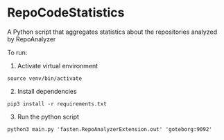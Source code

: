 # RepoCodeStatistics
A Python script that aggregates statistics about the repositories analyzed by RepoAnalyzer

To run:
1. Activate virtual environment
```
source venv/bin/activate
```
2. Install dependencies
```
pip3 install -r requirements.txt
```
3. Run the python script
```
python3 main.py 'fasten.RepoAnalyzerExtension.out' 'goteborg:9092'
```
